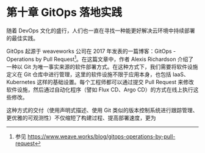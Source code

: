 # 第十章 GitOps 落地实践

随着 DevOps 文化的盛行，人们也一直在寻找一种能更好解决云环境中持续部署的最佳实践。

GitOps 起源于 weaveworks 公司在 2017 年发表的一篇博客：​GitOps - Operations by Pull Request[^1]。在这篇文章中，作者 Alexis Richardson 介绍了一种以 Git 为唯一事实来源的软件部署方式。在这种方式下，我们需要将软件设施定义在 Git 仓库中进行管理，这里的软件设施不限于应用本身，也包括 IaaS、Kubernetes 这样的基础设置。每个工程师都可以通过提交 Pull Request 来修改软件设施，然后通过自动化程序（譬如 Flux CD、Argo CD）的方式在线上执行这些修改。

这种方式的交付（使用声明式描述、使用 Git 类似的版本控制系统进行跟踪管理、更优雅的可观测性）不仅缩短了构建过程、提高部署速度，更为





[^1]: 参见 https://www.weave.works/blog/gitops-operations-by-pull-request



